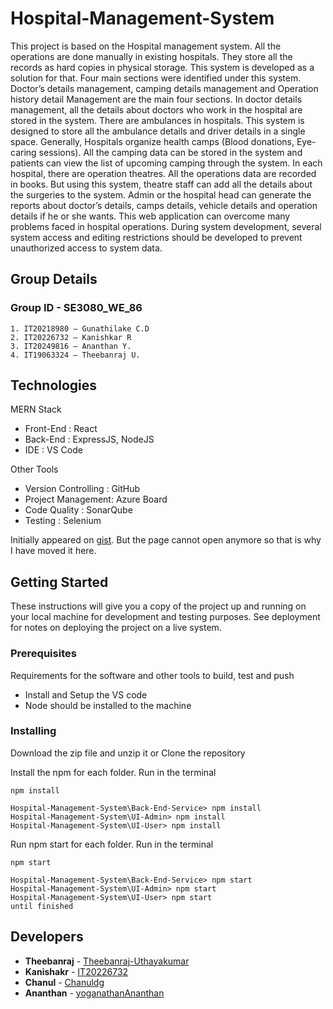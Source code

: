 
# Hospital-Management-System

This project is based on the Hospital management system. All the operations are done manually in existing hospitals.
They store all the records as hard copies in physical storage. This system is developed as a solution for that. Four main
sections were identified under this system. Doctor’s details management, camping details management and Operation
history detail Management are the main four sections. In doctor details management, all the details about doctors who
work in the hospital are stored in the system. There are ambulances in hospitals. This system is designed to store all
the ambulance details and driver details in a single space. Generally, Hospitals organize health camps (Blood donations,
Eye-caring sessions). All the camping data can be stored in the system and patients can view the list of upcoming
camping through the system. In each hospital, there are operation theatres. All the operations data are recorded in
books. But using this system, theatre staff can add all the details about the surgeries to the system. Admin or the hospital
head can generate the reports about doctor’s details, camps details, vehicle details and operation details if he or she
wants. This web application can overcome many problems faced in hospital operations. During system development,
several system access and editing restrictions should be developed to prevent unauthorized access to system data.

## Group Details

### Group ID - SE3080_WE_86

    1. IT20218980 – Gunathilake C.D 
    2. IT20226732 – Kanishkar R 
    3. IT20249816 – Ananthan Y. 
    4. IT19063324 – Theebanraj U.

## Technologies

MERN Stack
- Front-End : React
- Back-End  : ExpressJS, NodeJS
- IDE  : VS Code

Other Tools
- Version Controlling  : GitHub
- Project Management: Azure Board
- Code Quality  : SonarQube
- Testing  : Selenium

Initially appeared on
[gist](https://gist.github.com/PurpleBooth/109311bb0361f32d87a2). But the page cannot open anymore so that is why I have moved it here.

## Getting Started

These instructions will give you a copy of the project up and running on
your local machine for development and testing purposes. See deployment
for notes on deploying the project on a live system.

### Prerequisites

Requirements for the software and other tools to build, test and push 
- Install and Setup the VS code 
- Node should be installed to the machine

### Installing

Download the zip file and unzip it or Clone the repository

Install the npm for each folder. Run in the terminal

    npm install
    
    Hospital-Management-System\Back-End-Service> npm install
    Hospital-Management-System\UI-Admin> npm install
    Hospital-Management-System\UI-User> npm install

Run npm start for each folder. Run in the terminal

    npm start
    
    Hospital-Management-System\Back-End-Service> npm start
    Hospital-Management-System\UI-Admin> npm start
    Hospital-Management-System\UI-User> npm start
    until finished

## Developers

  - **Theebanraj** -
    [Theebanraj-Uthayakumar](https://github.com/Theebanraj-Uthayakumar)
  - **Kanishakr** -
    [IT20226732](https://github.com/IT20226732)
  - **Chanul** -
    [Chanuldg](https://github.com/Chanuldg)
  - **Ananthan** -
    [yoganathanAnanthan](https://github.com/yoganathanAnanthan)
